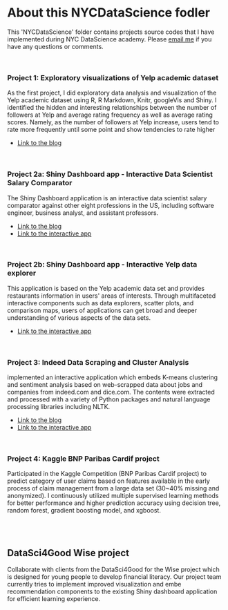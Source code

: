 # About this NYCDataScience fodler
This 'NYCDataScience' folder contains projects source codes that I have implemented during NYC DataScience academy.
Please [email me](mailto:monspo1@gmail.com) if you have any questions or comments. 

<br>

### Project 1: Exploratory visualizations of Yelp academic dataset 
As the first project, I did exploratory data analysis and visualization of the Yelp academic dataset using R, R Markdown, Knitr, googleVis and Shiny. I identified the hidden and interesting relationships between the number of followers at Yelp and average rating frequency as well as average rating scores. Namely, as the number of followers at Yelp increase, users tend to rate more frequently until some point and show tendencies to rate higher
* [Link to the blog](http://blog.nycdatascience.com/students-work/project-1-exploratory-visualizations-of-yelp-academic-dataset-draft/ )

<br>

### Project 2a: Shiny Dashboard app - Interactive Data Scientist Salary Comparator 
The Shiny Dashboard application is an interactive data scientist salary comparator against other eight professions in the US, including software engineer, business analyst, and assistant professors. 
* [Link to the blog](http://blog.nycdatascience.com/students-work/project-2-shiny-dashboard-app-data-scientist-salary-comparator/ )
* [Link to the interactive app](http://bit.ly/dssalarycomparator )

<br>

### Project 2b: Shiny Dashboard app - Interactive Yelp data explorer 
This application is based on the Yelp academic data set and provides restaurants information in users' areas of interests. Through multifaceted interactive components such as data explorers, scatter plots, and comparison maps, users of applications can get broad and deeper understanding of various aspects of the data sets.         
* [Link to the interactive app](http://bit.ly/yelpspoon)

<br>

### Project 3: Indeed Data Scraping and Cluster Analysis 
implemented an interactive application which embeds K-means clustering and sentiment analysis based on web-scrapped data about jobs and companies from indeed.com and dice.com. The contents were extracted and processed with a variety of Python packages and natural language processing libraries including NLTK.  
* [Link to the blog](http://blog.nycdatascience.com/students-work/project-3-indeed-data-scraping-and-cluster-analysis/)
* [Link to the interactive app](http://bit.ly/indeedicedsapp)

<br>

### Project 4: Kaggle BNP Paribas Cardif project
Participated in the Kaggle Competition (BNP Paribas Cardif project) to predict category of user claims based on features available in the early process of claim management from a large data set (30~40% missing and anonymized). I continuously utilized multiple supervised learning methods for better performance and higher prediction accuracy using decision tree, random forest, gradient boosting model, and xgboost. 

<br><br>

## DataSci4Good Wise project
Collaborate with clients from the DataSci4Good for the Wise project which is designed for young people to develop financial literacy. Our project team currently tries to implement improved visualization and embe recommendation components to the existing Shiny dashboard application for efficient learning experience.


